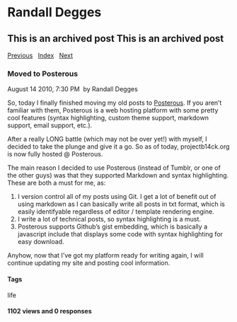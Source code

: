 # Randall Degges

## This is an archived post This is an archived post

[Previous][]   [Index][]   [Next][]

### Moved to Posterous

August 14 2010, 7:30 PM  by Randall Degges

So, today I finally finished moving my old posts to [Posterous][]. If you aren’t
familiar with them, Posterous is a web hosting platform with some pretty cool
features (syntax highlighting, custom theme support, markdown support, email
support, etc.).

After a really LONG battle (which may not be over yet!) with myself, I decided
to take the plunge and give it a go. So as of today, projectb14ck.org is now
fully hosted @ Posterous.

The main reason I decided to use Posterous (instead of Tumblr, or one of the
other guys) was that they supported Markdown and syntax highlighting. These are
both a must for me, as:

1.  I version control all of my posts using Git. I get a lot of benefit out of
    using markdown as I can basically write all posts in txt format, which is
    easily identifyable regardless of editor / template rendering engine.
2.  I write a lot of technical posts, so syntax highlighting is a must.
3.  Posterous supports Github’s gist embedding, which is basically a javascript
    include that displays some code with syntax highlighting for easy download.

Anyhow, now that I’ve got my platform ready for writing again, I will continue
updating my site and posting cool information.

#### Tags

life

#### 1102 views and 0 responses

  [Previous]: ../../../posts/2010/08/what-i-do-at-work.html
  [Index]: ../../../index-6.html
  [Next]: ../../../posts/2010/07/introducing-asterdoc.html
  [Posterous]: http://posterous.com/
